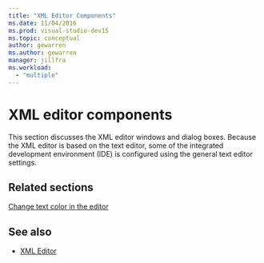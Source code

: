 ```yaml
---
title: "XML Editor Components"
ms.date: 11/04/2016
ms.prod: visual-studio-dev15
ms.topic: conceptual
author: gewarren
ms.author: gewarren
manager: jillfra
ms.workload:
  - "multiple"
---
```

# XML editor components

This section discusses the XML editor windows and dialog boxes. Because the XML editor is based on the text editor, some of the integrated development environment (IDE) is configured using the general text editor settings.

## Related sections

[Change text color in the editor](../ide/quickstart-personalize-the-ide.md#change-text-color)

## See also

- [XML Editor](../xml-tools/xml-editor.md)